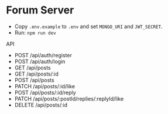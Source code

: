 # Forum Server

- Copy `.env.example` to `.env` and set `MONGO_URI` and `JWT_SECRET`.
- Run: `npm run dev`

API
- POST /api/auth/register
- POST /api/auth/login
- GET /api/posts
- GET /api/posts/:id
- POST /api/posts
- PATCH /api/posts/:id/like
- POST /api/posts/:id/reply
- PATCH /api/posts/:postId/replies/:replyId/like
- DELETE /api/posts/:id
